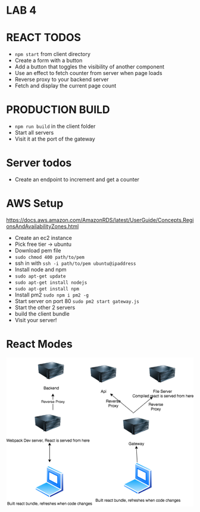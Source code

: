 # LAB 4
# REACT TODOS
- `npm start` from client directory 
- Create a form with a button
- Add a button that toggles the visibility of another component
- Use an effect to fetch counter from server when page loads
- Reverse proxy to your backend server
- Fetch and display the current page count

# PRODUCTION BUILD
- `npm run build` in the client folder
- Start all servers
- Visit it at the port of the gateway

# Server todos
- Create an endpoint to increment and get a counter

# AWS Setup
https://docs.aws.amazon.com/AmazonRDS/latest/UserGuide/Concepts.RegionsAndAvailabilityZones.html

- Create an ec2 instance
- Pick free tier -> ubuntu
- Download pem file
- `sudo chmod 400 path/to/pem`
- ssh in with `ssh -i path/to/pem ubuntu@ipaddress`
- Install node and npm
- `sudo apt-get update`
- `sudo apt-get install nodejs`
- `sudo apt-get install npm`
- Install pm2 `sudo npm i pm2 -g`
- Start server on port 80 `sudo pm2 start gateway.js` 
- Start the other 2 servers
- build the client bundle
- Visit your server!

# React Modes
![proxy](ReactProxies.png)